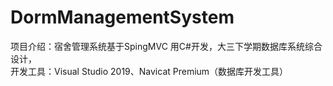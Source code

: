 # DormManagementSystem
项目介绍：宿舍管理系统基于SpingMVC 用C#开发，大三下学期数据库系统综合设计，  
开发工具：Visual Studio 2019、Navicat Premium（数据库开发工具）

